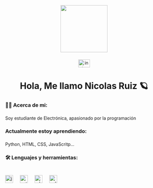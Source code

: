 <div align="center">
  <img height="150" src="https://cdn.pixabay.com/photo/2016/11/18/18/37/programming-1836330_1280.png"  />
</div>

###

<div align="center">
  <a href="https://www.instagram.com/nicosanrz/" target="_blank">
    <img src="https://raw.githubusercontent.com/maurodesouza/profile-readme-generator/master/src/assets/icons/social/instagram/default.svg" width="37" height="25" alt="instagram logo"  />
  </a>
</div>

###

<h1 align="center">Hola, Me llamo Nicolas Ruiz 🪐</h1>

###

<h3 align="left">👩‍💻  Acerca de mi:</h3>

###

<p align="left">Soy estudiante de Electrónica, apasionado por la programación</p>

###

<h3 align="left">Actualmente estoy aprendiendo:</h3>

###
<p align="left">Python, HTML, CSS, JavaScritp... </p>

###

<h3 align="left">🛠 Lenguajes y herramientas:</h3>

###

<br clear="both">

<div align="left">
  <img src="https://cdn.jsdelivr.net/gh/devicons/devicon/icons/javascript/javascript-original.svg" height="25" alt="javascript logo"  />
  <img width="14" />
  <img src="https://cdn.jsdelivr.net/gh/devicons/devicon/icons/python/python-original.svg" height="25" alt="python logo"  />
  <img width="14" />
  <img src="https://skillicons.dev/icons?i=ai" height="25" alt="adobeillustrator logo"  />
  <img width="14" />
  <img src="https://skillicons.dev/icons?i=cpp" height="25" alt="cplusplus logo"  />
</div>

###

<h3 align="left"></h3>

###
